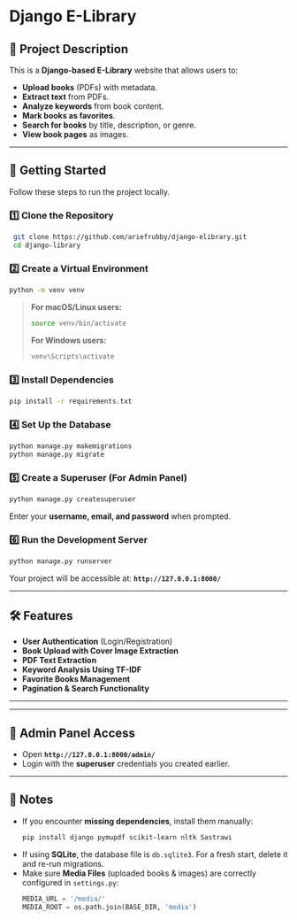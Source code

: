 # Django E-Library

## 📌 Project Description
This is a **Django-based E-Library** website that allows users to:
- **Upload books** (PDFs) with metadata.
- **Extract text** from PDFs.
- **Analyze keywords** from book content.
- **Mark books as favorites**.
- **Search for books** by title, description, or genre.
- **View book pages** as images.

---

## 🚀 Getting Started
Follow these steps to run the project locally.

### **1️⃣ Clone the Repository**
```sh
 git clone https://github.com/ariefrubby/django-elibrary.git
 cd django-library
```

### **2️⃣ Create a Virtual Environment**
```sh
python -m venv venv
```
> **For macOS/Linux users:**
> ```sh
> source venv/bin/activate
> ```
> **For Windows users:**
> ```sh
> venv\Scripts\activate
> ```

### **3️⃣ Install Dependencies**
```sh
pip install -r requirements.txt
```

### **4️⃣ Set Up the Database**
```sh
python manage.py makemigrations
python manage.py migrate
```

### **5️⃣ Create a Superuser (For Admin Panel)**
```sh
python manage.py createsuperuser
```
Enter your **username, email, and password** when prompted.

### **6️⃣ Run the Development Server**
```sh
python manage.py runserver
```
Your project will be accessible at: **`http://127.0.0.1:8000/`**

---

## 🛠 Features
- **User Authentication** (Login/Registration)
- **Book Upload with Cover Image Extraction**
- **PDF Text Extraction**
- **Keyword Analysis Using TF-IDF**
- **Favorite Books Management**
- **Pagination & Search Functionality**

---

---

## 🔑 Admin Panel Access
- Open **`http://127.0.0.1:8000/admin/`**
- Login with the **superuser** credentials you created earlier.

---

## 📝 Notes
- If you encounter **missing dependencies**, install them manually:
  ```sh
  pip install django pymupdf scikit-learn nltk Sastrawi
  ```
- If using **SQLite**, the database file is `db.sqlite3`. For a fresh start, delete it and re-run migrations.
- Make sure **Media Files** (uploaded books & images) are correctly configured in `settings.py`:
  ```python
  MEDIA_URL = '/media/'
  MEDIA_ROOT = os.path.join(BASE_DIR, 'media')
  ```
